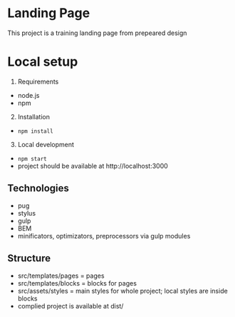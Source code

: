 # Landing Page

This project is a training landing page from prepeared design

# Local setup

1. Requirements

- node.js
- npm

2. Installation

- `npm install`

3. Local development

- `npm start`
- project should be available at http://localhost:3000

## Technologies

- pug
- stylus
- gulp
- BEM
- minificators, optimizators, preprocessors via gulp modules

## Structure

- src/templates/pages = pages
- src/templates/blocks = blocks for pages
- src/assets/styles = main styles for whole project; local styles are inside blocks
- complied project is available at dist/
